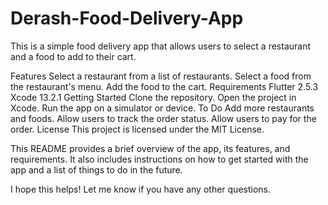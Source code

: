 # Derash-Food-Delivery-App
This is a simple food delivery app that allows users to select a restaurant and a food to add to their cart.

Features
Select a restaurant from a list of restaurants.
Select a food from the restaurant's menu.
Add the food to the cart.
Requirements
Flutter 2.5.3
Xcode 13.2.1
Getting Started
Clone the repository.
Open the project in Xcode.
Run the app on a simulator or device.
To Do
Add more restaurants and foods.
Allow users to track the order status.
Allow users to pay for the order.
License
This project is licensed under the MIT License.

This README provides a brief overview of the app, its features, and requirements. It also includes instructions on how to get started with the app and a list of things to do in the future.

I hope this helps! Let me know if you have any other questions.

